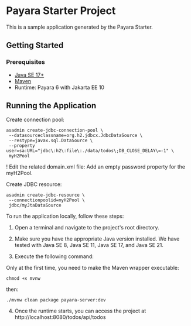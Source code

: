 # Payara Starter Project

This is a sample application generated by the Payara Starter.

## Getting Started

### Prerequisites

- [Java SE 17+](https://adoptium.net/?variant=openjdk17)
- [Maven](https://maven.apache.org/download.cgi)
- Runtime: Payara 6 with Jakarta EE 10

## Running the Application

Create connection pool:
```
asadmin create-jdbc-connection-pool \
 --datasourceclassname=org.h2.jdbcx.JdbcDataSource \
 --restype=javax.sql.DataSource \
 --property user=sa:URL="jdbc\:h2\:file\:./data/todos\;DB_CLOSE_DELAY\=-1" \      
 myH2Pool
```

! Edit the related domain.xml file: Add an empty password property for the myH2Pool.

Create JDBC resource:
```
asadmin create-jdbc-resource \
 --connectionpoolid=myH2Pool \
 jdbc/myJtaDataSource
```

To run the application locally, follow these steps:

1. Open a terminal and navigate to the project's root directory.

2. Make sure you have the appropriate Java version installed. We have tested with Java SE 8, Java SE 11, Java SE 17, and Java SE 21.

3. Execute the following command:

Only at the first time, you need to make the Maven wrapper executable:

```
chmod +x mvnw
```

then:

```
./mvnw clean package payara-server:dev
```

4. Once the runtime starts, you can access the project at http://localhost:8080/todos/api/todos


